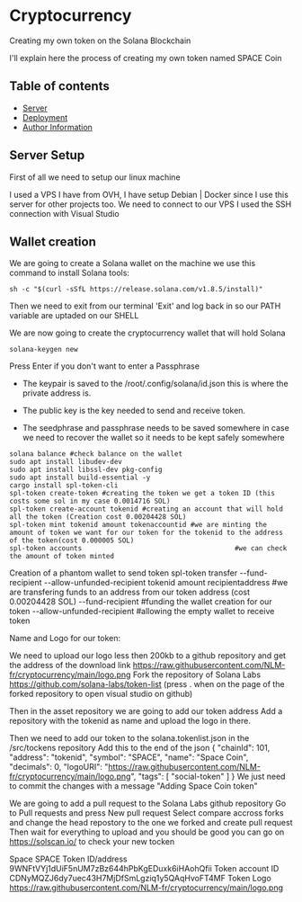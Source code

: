 # Cryptocurrency
Creating my own token on the Solana Blockchain

I'll explain here the process of creating my own token named SPACE Coin

## Table of contents

* [Server](#server)
* [Deployment](#deployment)
* [Author Information](#author-information)

## Server Setup

First of all we need to setup our linux machine

I used a VPS I have from OVH, I have setup Debian | Docker since I use this server for other projects too.
We need to connect to our VPS I used the SSH connection with Visual Studio

## Wallet creation
We are going to create a Solana wallet on the machine we use this command to install Solana tools:

```
sh -c "$(curl -sSfL https://release.solana.com/v1.8.5/install)"
```

Then we need to exit from our terminal 'Exit' and log back in so our PATH variable are uptaded on our SHELL

We are now going to create the cryptocurrency wallet that will hold Solana
```
solana-keygen new
```
Press Enter if you don't want to enter a Passphrase

- The keypair is saved to the /root/.config/solana/id.json this is where the private address is.

- The public key is the key needed to send and receive token.

- The seedphrase and passphrase needs to be saved somewhere in case we need to recover the wallet so it needs to be kept safely somewhere 





```
solana balance #check balance on the wallet	
sudo apt install libudev-dev
sudo apt install libssl-dev pkg-config
sudo apt install build-essential -y
cargo install spl-token-cli
spl-token create-token #creating the token we get a token ID (this costs some sol in my case 0.0014716 SOL)
spl-token create-account tokenid #creating an account that will hold all the token (Creation cost 0.00204428 SOL) 
spl-token mint tokenid amount tokenaccountid #we are minting the amount of token we want for our token for the tokenid to the address of the token(cost 0.000005 SOL)
spl-token accounts										#we can check the amount of token minted
```

Creation of a phantom wallet to send token
spl-token transfer --fund-recipient --allow-unfunded-recipient tokenid amount recipientaddress 	#we are transfering funds to an address from our token address (cost 0.00204428 SOL)
--fund-recipient					#funding the wallet creation for our token
--allow-unfunded-recipient				#allowing the empty wallet to receive token

Name and Logo for our token:

We need to upload our logo less then 200kb to a github repository and get the address of the download link https://raw.githubusercontent.com/NLM-fr/cryptocurrency/main/logo.png
Fork the repository of Solana Labs https://github.com/solana-labs/token-list (press . when on the page of the forked repository to open visual studio on github)

Then in the asset repository we are going to add our token address
Add a repository with the tokenid as name and upload the logo in there.

Then we need to add our token to the solana.tokenlist.json in the /src/tockens repository
Add this to the end of the json
{
      "chainId": 101,
      "address": "tokenid",
      "symbol": "SPACE",
      "name": "Space Coin",
      "decimals": 0,
      "logoURI": "https://raw.githubusercontent.com/NLM-fr/cryptocurrency/main/logo.png",
      "tags": [
        "social-token"
      ]
    }
We just need to commit the changes with a message "Adding Space Coin token"

We are going to add a pull request to the Solana Labs github repository 
Go to Pull requests and press New pull request
Select compare accross forks and change the head repostory to the one we forked and create pull request 
Then wait for everything to upload and you should be good you can go on https://solscan.io/ to check your new tocken 



Space SPACE
Token ID/address	9WNFtVYj1dUiF5nUM7zBz644hPbKgEDuxk6iHAohQfii
Token account ID 	CDNyMQZJ6dy7uec43H7MjDfSmLgziq1y5QAqHvoFT4MF
Token Logo		https://raw.githubusercontent.com/NLM-fr/cryptocurrency/main/logo.png
